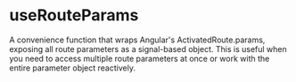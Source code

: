# useRouteParams

A convenience function that wraps Angular's ActivatedRoute.params, exposing all route parameters as a signal-based object. This is useful when you need to access multiple route parameters at once or work with the entire parameter object reactively.
